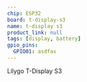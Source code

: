 ```yaml
---
chip: ESP32
board: t-display-s3
name: t-display s3
product_link: null
tags: [display, battery]
gpio_pins:
  GPIO01: asdfas
---
```


Lilygo T-Display S3